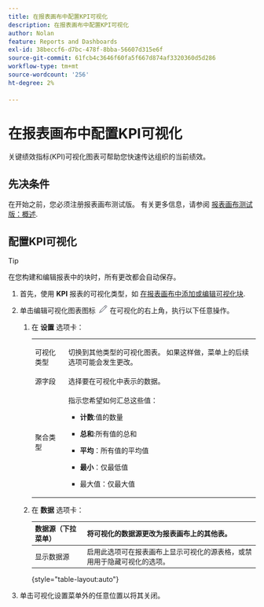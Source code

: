 ```yaml
---
title: 在报表画布中配置KPI可视化
description: 在报表画布中配置KPI可视化
author: Nolan
feature: Reports and Dashboards
exl-id: 38beccf6-d7bc-478f-8bba-56607d315e6f
source-git-commit: 61fcb4c3646f60fa5f667d874af3320360d5d286
workflow-type: tm+mt
source-wordcount: '256'
ht-degree: 2%

---
```



# 在报表画布中配置KPI可视化

关键绩效指标(KPI)可视化图表可帮助您快速传达组织的当前绩效。

## 先决条件

在开始之前，您必须注册报表画布测试版。 有关更多信息，请参阅 [报表画布测试版：概述](/help/quicksilver/product-announcements/betas/reporting-canvas-beta/reporting-canvas-beta-overview.md).

## 配置KPI可视化

>[!TIP]
>
>在您构建和编辑报表中的块时，所有更改都会自动保存。

1. 首先，使用 **KPI** 报表的可视化类型，如 [在报表画布中添加或编辑可视化块](../../../reports-and-dashboards/reporting-canvas/visualization-blocks/add-or-edit-report-visualization.md).

1. 单击编辑可视化图表图标 ![](assets/edit-icon.png) 在可视化的右上角，执行以下任意操作。

   1. 在 **设置** 选项卡：

      <table style="table-layout:auto">
       <col>
       <col>
       <tbody>
        <tr>
         <td role="rowheader">可视化类型</td>
         <td><p>切换到其他类型的可视化图表。 如果这样做，菜单上的后续选项可能会发生更改。</p></td>
        </tr>
        <tr>
         <td role="rowheader">源字段</td>
         <td>选择要在可视化中表示的数据。</td>
        </tr>
        <tr>
         <td role="rowheader">聚合类型</td>
         <td><p> 指示您希望如何汇总这些值：</p>
          <ul>
           <li><p><b>计数</b>:值的数量</p></li>
           <li><p><b>总和</b>:所有值的总和 </p></li>
           <li><p><b>平均</b>：所有值的平均值</p></li>
           <li><p><b>最小</b>：仅最低值</p></li>
           <li><p>最大值：仅最大值</p></li>
          </ul></td>
        </tr>
       </tbody>
      </table>

   1. 在 **数据** 选项卡：

      | 数据源（下拉菜单） | 将可视化的数据源更改为报表画布上的其他表。 |
      |---|---|
      | 显示数据源 | 启用此选项可在报表画布上显示可视化的源表格，或禁用用于隐藏可视化的选项。 |

      {style="table-layout:auto"}

      <!--   
      NOLAN-FLAG: convert table to html. 
      -->

1. 单击可视化设置菜单外的任意位置以将其关闭。

